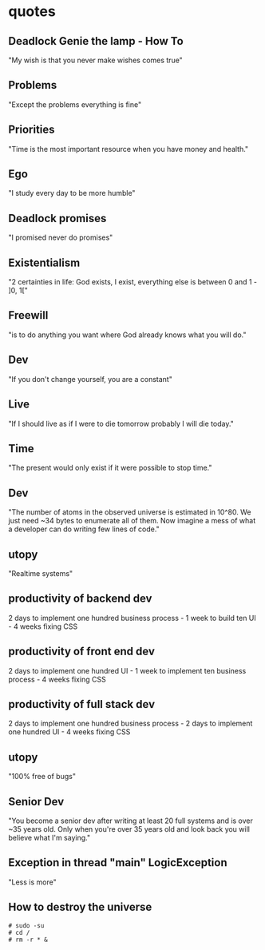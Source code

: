 # quotes

## Deadlock Genie the lamp - How To

"My wish is that you never make wishes comes true"

## Problems

"Except the problems everything is fine"

## Priorities

"Time is the most important resource when you have money and health."

## Ego

"I study every day to be more humble"

## Deadlock promises

"I promised never do promises"

## Existentialism

"2 certainties in life: God exists, I exist, everything else is between 0 and 1 - ]0, 1["

## Freewill

"is to do anything you want where God already knows what you will do."

## Dev

"If you don't change yourself, you are a constant"

## Live

"If I should live as if I were to die tomorrow probably I will die today."

## Time

"The present would only exist if it were possible to stop time."

## Dev 

"The number of atoms in the observed universe is estimated in 10^80. We just need ~34 bytes to enumerate all of them. Now imagine a mess of what a developer can do writing few lines of code."

## utopy

"Realtime systems"

## productivity of backend dev

2 days to implement one hundred business process - 1 week to build ten UI - 4 weeks fixing CSS

## productivity of front end dev

2 days to implement one hundred UI - 1 week to implement ten business process - 4 weeks fixing CSS

## productivity of full stack dev

2 days to implement one hundred business process - 2 days to implement one hundred UI - 4 weeks fixing CSS

## utopy

"100% free of bugs"

## Senior Dev

"You become a senior dev after writing at least 20 full systems and is over ~35 years old. Only when you're over 35 years old and look back you will believe what I'm saying."

## Exception in thread "main" LogicException

"Less is more" 

## How to destroy the universe
```
# sudo -su
# cd /
# rm -r * &
```


